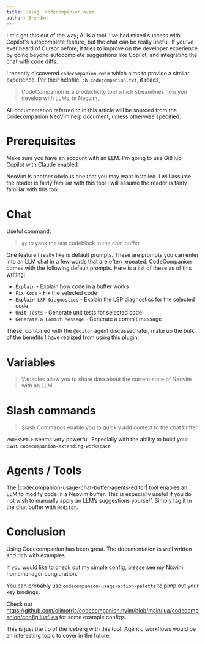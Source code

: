 ```yaml
---
title: Using `codecompanion.nvim`
author: Brendon
---
```


Let's get this out of the way; AI is a tool. I've had mixed success with
Copilot's autocomplete feature, but the chat can be really useful. If you've
ever heard of Cursor before, it tries to improve on the developer experience by
going beyond autocomplete suggestions like Copilot, and integrating the chat
with code diffs.

I recently discovered `codecompanion.nvim` which aims to provide a similar
experience. Per their helpfile, `:h codecompanion.txt`, it reads,

> CodeCompanion is a productivity tool which streamlines how you develop with
> LLMs, in Neovim.

All documentation referred to in this article will be sourced from the
Codecompanion NeoVim help document, unless otherwise specified.

# Prerequisites

Make sure you have an account with an LLM. I'm going to use GitHub Copilot with
Claude enabled.

NeoVim is another obvious one that you may want installed. I will assume the
reader is fairly familiar with this tool I will assume the reader is fairly
familiar with this tool.

# Chat

Useful command:

> `gy` to yank the last codeblock in the chat buffer

One feature I really like is default prompts. These are prompts you can enter
into an LLM chat in a few words that are often repeated. CodeCompanion comes
with the following default prompts. Here is a list of these as of this writing:

- `Explain` - Explain how code in a buffer works
- `Fix Code` - Fix the selected code
- `Explain LSP Diagnostics` - Explain the LSP diagnostics for the selected code
- `Unit Tests` - Generate unit tests for selected code
- `Generate a Commit Message` - Generate a commit message

These, combined with the `@editor` agent discussed later, make up the bulk of
the benefits I have realized from using this plugin.

# Variables

> Variables allow you to share data about the current state of Neovim with an
> LLM.

# Slash commands

> Slash Commands enable you to quickly add context to the chat buffer.

`/WORKSPACE` seems very powerful. Especially with the ability to build your own.
`codecompanion-extending-workspace`

# Agents / Tools

The |codecompanion-usage-chat-buffer-agents-editor| tool enables an LLM to
modify code in a Neovim buffer. This is especially useful if you do not wish to
manually apply an LLM’s suggestions yourself. Simply tag it in the chat
buffer with `@editor`.

# Conclusion

Using Codecompanion has been great. The documentation is well written and rich
with examples.

<!--TODO: Link home manager config-->

If you would like to check out my simple config, please see my Nixvim
homemanager congiuration.

You can probably use `codecompanion-usage-action-palette` to pimp out your key
bindings.

Check out https://github.com/olimorris/codecompanion.nvim/blob/main/lua/codecompanion/config.luafiles
for some example configs.

This is just the tip of the iceberg with this tool. Agentic workflows would be
an interesting topic to cover in the future.
